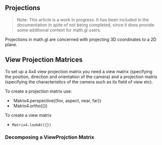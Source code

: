 ## Projections

> Note: This article is a work in progress. It has been included in the documentation in spite of not being completed, since it does provide some additional context for math.gl users.


Projections in math.gl are concerned with projecting 3D coordinates to a 2D plane.


## View Projection Matrices

To set up a 4x4 view projection matrix you need a view matrix (specifying the position, direction and orientation of the camera) and a projection matrix (specifying the characteristics of the camera such as its field of view etc).

To create a projection matrix use:
* `Matrix4.perspective({fov, aspect, near, far})
* `Matrix4.ortho({})

To create a view matrix
* `Matrix4.lookAt({})`


### Decomposing a ViewProjction Matrix

